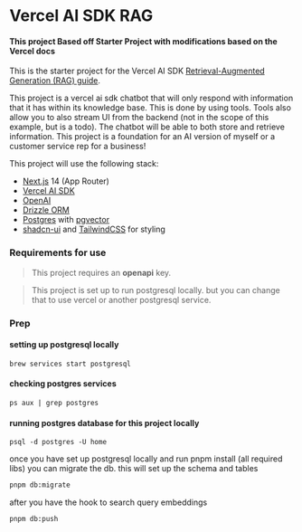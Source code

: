# Vercel AI SDK RAG

#### This project Based off Starter Project with modifications based on the Vercel docs

This is the starter project for the Vercel AI SDK [Retrieval-Augmented Generation (RAG) guide](https://sdk.vercel.ai/docs/guides/rag-chatbot).

This project is a vercel ai sdk chatbot that will only respond with information that it has within its knowledge base. This is done by using tools. Tools also allow you to also stream UI from the backend (not in the scope of this example, but is a todo). The chatbot will be able to both store and retrieve information. This project is a foundation for an AI version of myself or a customer service rep for a business!

This project will use the following stack:

- [Next.js](https://nextjs.org) 14 (App Router)
- [Vercel AI SDK](https://sdk.vercel.ai/docs)
- [OpenAI](https://openai.com)
- [Drizzle ORM](https://orm.drizzle.team)
- [Postgres](https://www.postgresql.org/) with [ pgvector ](https://github.com/pgvector/pgvector)
- [shadcn-ui](https://ui.shadcn.com) and [TailwindCSS](https://tailwindcss.com) for styling


### Requirements for use
> This project requires an **openapi** key. 

> This project is set up to run postgresql locally. but you can change that to use vercel or another postgresql service.

### Prep

#### setting up postgresql locally

```terminal
brew services start postgresql 
```

#### checking postgres services
```
ps aux | grep postgres
```

#### running postgres database for this project locally
```
psql -d postgres -U home

```

once you have set up postgresql locally and run pnpm install (all required libs) you can migrate the db. this will set up the schema and tables
```python
pnpm db:migrate
```

after you have the hook to search query embeddings 
```python
pnpm db:push
```
